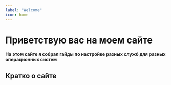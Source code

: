 ```yaml
---
label: "Welcome"
icon: home
---
```

# Приветствую вас на моем сайте
**На этом сайте я собрал гайды по настройке разных служб для разных операционных систем**
## Кратко о сайте
